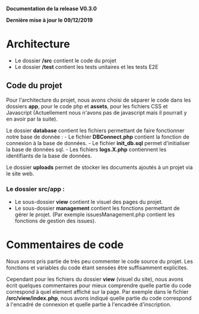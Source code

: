 
__Documentation de la release V0.3.0__

__Dernière mise à jour le 09/12/2019__

# Architecture

- Le dossier **/src** contient le code du projet
- Le dossier **/test** contient les tests unitaires et les tests E2E

## Code du projet

Pour l'architecture du projet, nous avons choisi de séparer le code dans les dossiers **app**, pour le code php et **assets**, pour les fichiers CSS et Javascript (Actuellement nous n'avons pas de javascript mais il pourrait y en avoir par la suite).

Le dossier **database** contient les fichiers permettant de faire fonctionner notre base de donnée :
    - Le fichier **DBConnect.php** contient la fonction de connexion à la base de données.
    - Le fichier **init_db.sql** permet d'initialiser la base de données sql.
    - Les fichiers **logs.X.php** contiennent les identifiants de la base de données.

Le dossier **uploads** permet de stocker les documents ajoutés à un projet via le site web.


### Le dossier src/app :

- Le sous-dossier **view** contient le visuel des pages du projet.
- Le sous-dossier **management** contient les fonctions permettant de gérer le projet. (Par exemple issuesManagement.php contient les fonctions de gestion des issues).

# Commentaires de code

Nous avons pris partie de très peu commenter le code source du projet. Les fonctions et variables du code étant sensées être suffisamment explicites.

Cependant pour les fichiers du dossier **view** (visuel du site), nous avons écrit quelques commentaires pour mieux comprendre quelle partie du code correspond à quel element affiché sur la page.
Par exemple dans le fichier **/src/view/index.php**, nous avons indiqué quelle partie du code correspond à l'encadré de connexion et quelle partie à l'encadrée d'inscription.